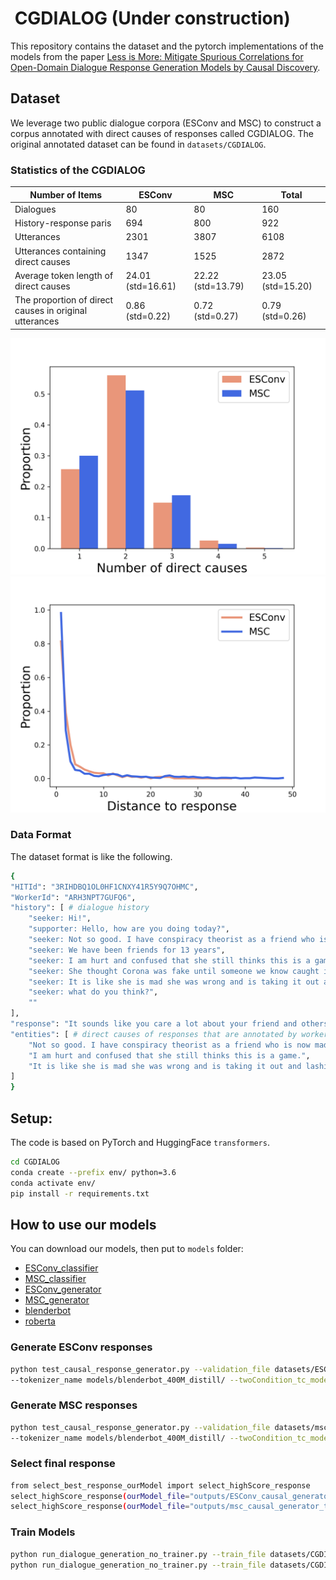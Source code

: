 # <img src="img/logo.jpg" width="8%" alt="" align=center /> CGDIALOG (Under construction)

This repository contains the dataset and the pytorch implementations of the models from the paper [Less is More: Mitigate Spurious Correlations for Open-Domain Dialogue Response Generation Models by Causal Discovery]().

## Dataset
We leverage two public dialogue corpora (ESConv and MSC) to construct a corpus annotated with direct causes of responses called CGDIALOG.
The original annotated dataset can be found in `datasets/CGDIALOG`.

### Statistics of the CGDIALOG

| Number of Items                                        | ESConv            | MSC               | Total             |
|--------------------------------------------------------|-------------------|-------------------|-------------------|
| Dialogues                                              | 80                | 80                | 160               |
| History-response paris                                 | 694               | 800               | 922               |
| Utterances                                             | 2301              | 3807              | 6108              |
| Utterances containing direct causes                    | 1347              | 1525              | 2872              |
| Average token length of direct causes                  | 24.01 (std=16.61) | 22.22 (std=13.79) | 23.05 (std=15.20) |
| The proportion of direct causes in original utterances | 0.86 (std=0.22)   | 0.72 (std=0.27)   | 0.79 (std=0.26)   |

![number of direct causes](images/numOfCausesHist.png "The ratio between the number of the history-response pairs with a particular number of direct causes and all history-response pairs.")
![distance to response](images/positionOfCausesHist.png "Proximity between direct causes and responses, measured by the percentage of such pairs in all history-response pairs.")

### Data Format
The dataset format is like the following.
```bash
{
"HITId": "3RIHDBQ1OL0HF1CNXY41R5Y9Q7OHMC",
"WorkerId": "ARH3NPT7GUFQ6",
"history": [ # dialogue history
    "seeker: Hi!",
    "supporter: Hello, how are you doing today?",
    "seeker: Not so good. I have conspiracy theorist as a friend who is now mad at me because I told her to pull up her mask while talking to me.",
    "seeker: We have been friends for 13 years",
    "seeker: I am hurt and confused that she still thinks this is a game.",
    "seeker: She thought Corona was fake until someone we know caught it.",
    "seeker: It is like she is mad she was wrong and is taking it out and lashing out at those who have been trying to persuade her the whole time...",
    "seeker: what do you think?",
    ""
],
"response": "It sounds like you care a lot about your friend and others. How old is your friend?",
"entities": [ # direct causes of responses that are annotated by workers.
    "Not so good. I have conspiracy theorist as a friend who is now mad at me because I told her to pull up her mask while talking to me.",
    "I am hurt and confused that she still thinks this is a game.",
    "It is like she is mad she was wrong and is taking it out and lashing out at those who have been trying to persuade her the whole time..."
]
}
```

## Setup:
The code is based on PyTorch and HuggingFace `transformers`.
```bash 
cd CGDIALOG
conda create --prefix env/ python=3.6
conda activate env/
pip install -r requirements.txt 
```

## How to use our models
You can download our models, then put to `models` folder:
- [ESConv_classifier](https://drive.google.com/drive/folders/109rlsiHP0o2-w2Dy0DVqwWPa6joYTNBo?usp=sharing)
- [MSC_classifier](https://drive.google.com/drive/folders/1_t9mPzQQFHhcbp1azQ11e6cse_Tz9vR0?usp=sharing)
- [ESConv_generator](https://drive.google.com/drive/folders/1RWvbklirSxaHjofJyIxYMu42Ge444WDv?usp=sharing)
- [MSC_generator](https://drive.google.com/drive/folders/1tBAvLN9W_dxQqNcAAxdblTUtVbFjaJUN?usp=sharing)
- [blenderbot](https://drive.google.com/drive/folders/1vkslYrL0epbLeoP131Wh3a2BJaBuvHd3?usp=sharing)
- [roberta](https://drive.google.com/drive/folders/1rF9fx3cFZ3VG5huIvj3hXLTKGt2dRFYj?usp=sharing)


### Generate ESConv responses
```bash
python test_causal_response_generator.py --validation_file datasets/ESConv/test_dataset.json --model_name_or_path models/ESConv_causal_generator_model/ 
--tokenizer_name models/blenderbot_400M_distill/ --twoCondition_tc_model_name_or_path models/ESConv_classifier/ --tc_tokenizer_name roberta_base/ --output_dir outputs/ESConv_causal_generator_test_result
```


### Generate MSC responses
```bash
python test_causal_response_generator.py --validation_file datasets/msc/msc_dialogue/session_4/test_dataset.json --model_name_or_path models/msc_causal_generator_model/ 
--tokenizer_name models/blenderbot_400M_distill/ --twoCondition_tc_model_name_or_path models/msc_classifier/ --tc_tokenizer_name roberta_base/ --output_dir outputs/msc_causal_generator_test_result
```

### Select final response
```bash
from select_best_response_ourModel import select_highScore_response
select_highScore_response(ourModel_file="outputs/ESConv_causal_generator_test_result", save_file="outputs/ESConv_test_result_in_testset_highestScore.json")
select_highScore_response(ourModel_file="outputs/msc_causal_generator_test_result", save_file="outputs/msc_test_result_in_testset_highestScore.json")
```

### Train Models
```bash
python run_dialogue_generation_no_trainer.py --train_file datasets/CGDIALOG/ESConv_causal_generator_train.csv --model_name_or_path models/blenderbot_400M_distill/ --output_dir models/ESConv_causal_generator_model_new
python run_dialogue_generation_no_trainer.py --train_file datasets/CGDIALOG/msc_causal_generator_train.csv --model_name_or_path models/blenderbot_400M_distill/ --output_dir models/msc_causal_generator_model_new
```
